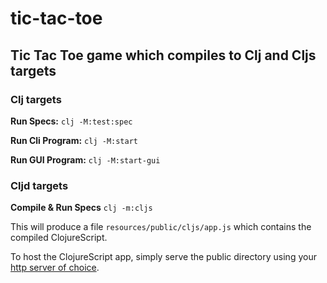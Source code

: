 # tic-tac-toe

## Tic Tac Toe game which compiles to Clj and Cljs targets

### Clj targets
**Run Specs:**
`clj -M:test:spec`

**Run Cli Program:**
`clj -M:start`

**Run GUI Program:**
`clj -M:start-gui`

### Cljd targets
**Compile & Run Specs**
`clj -m:cljs`

This will produce a file `resources/public/cljs/app.js` which contains the compiled ClojureScript.

To host the ClojureScript app, simply serve the public directory using your [http server of choice](https://github.com/s-ajensen/http-server).